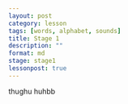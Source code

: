 ```yaml
---
layout: post
category: lesson
tags: [words, alphabet, sounds]
title: Stage 1
description: ""
format: md
stage: stage1
lessonpost: true
---
```



thughu huhbb